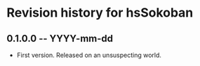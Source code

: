 # Revision history for hsSokoban

## 0.1.0.0 -- YYYY-mm-dd

* First version. Released on an unsuspecting world.
